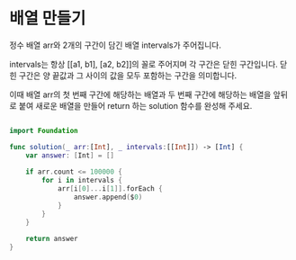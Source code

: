배열 만들기
===================

정수 배열 arr와 2개의 구간이 담긴 배열 intervals가 주어집니다.  

intervals는 항상 [[a1, b1], [a2, b2]]의 꼴로 주어지며 각 구간은 닫힌 구간입니다. 닫힌 구간은 양 끝값과 그 사이의 값을 모두 포함하는 구간을 의미합니다.    

이때 배열 arr의 첫 번째 구간에 해당하는 배열과 두 번째 구간에 해당하는 배열을 앞뒤로 붙여 새로운 배열을 만들어 return 하는 solution 함수를 완성해 주세요.   

```swift 

import Foundation

func solution(_ arr:[Int], _ intervals:[[Int]]) -> [Int] {
    var answer: [Int] = []
    
    if arr.count <= 100000 {
        for i in intervals {
            arr[i[0]...i[1]].forEach {
                answer.append($0)
            }
        }
    }
    
    return answer
}


```
